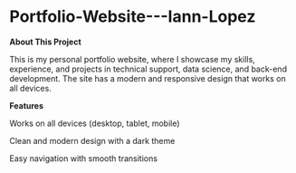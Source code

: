 # Portfolio-Website---Iann-Lopez

**About This Project**

This is my personal portfolio website, where I showcase my skills, experience, and projects in technical support, data science, and back-end development. The site has a modern and responsive design that works on all devices.


**Features**

Works on all devices (desktop, tablet, mobile)

Clean and modern design with a dark theme

Easy navigation with smooth transitions

